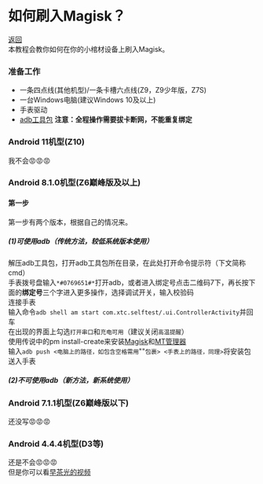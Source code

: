 # 如何刷入Magisk？
[返回](index.md)<br>
本教程会教你如何在你的小棺材设备上刷入Magisk。<br>
### 准备工作
- 一条四点线(其他机型)/一条卡槽六点线(Z9，Z9少年版，Z7S)
- 一台Windows电脑(建议Windows 10及以上)
- 手表驱动
- [adb工具包](https://developer.android.google.cn/tools/releases/platform-tools?hl=zh-cn#downloads)
**注意：全程操作需要拔卡断网，不能重复绑定**
### Android 11机型(Z10)
我不会😡😡😡
### Android 8.1.0机型(Z6巅峰版及以上)
#### 第一步
第一步有两个版本，根据自己的情况来。
##### (1)可使用adb（传统方法，较低系统版本使用）
解压adb工具包，打开adb工具包所在目录，在此处打开命令提示符（下文简称cmd）<br>
手表拨号盘输入`*#0769651#*`打开adb，或者进入绑定号点击二维码7下，再长按下面的**绑定号**三个字进入更多操作，选择调试开关，输入校验码<br>
连接手表<br>
输入命令`adb shell am start com.xtc.selftest/.ui.ControllerActivity`并回车<br>
在出现的界面上勾选`打开串口`和`充电可用`（建议关闭`高温提醒`）<br>
使用传说中的pm install-create来安装[Magisk](https://github.com/topjohnwu/Magisk)和[MT管理器](https://mt2.cn/download/)<br>
输入`adb push <电脑上的路径，如包含空格需用`""`包裹> <手表上的路径，同理>`将安装包送入手表<br>

##### (2)不可使用adb（新方法，新系统使用）
### Android 7.1.1机型(Z6巅峰版以下)
还没写😡😡😡
### Android 4.4.4机型(D3等)
还是不会😡😡😡<br>
但是你可以看[早茶光的视频](https://b23.tv/mTgg4gv)

